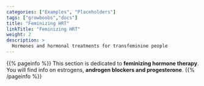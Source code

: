 ```yaml
---
categories: ["Examples", "Placeholders"]
tags: ["growboobs","docs"] 
title: "Feminizing HRT"
linkTitle: "Feminizing HRT"
weight: 2
description: >
  Hormones and hormonal treatments for transfeminine people
---
```


{{% pageinfo %}}
This section is dedicated to **feminizing hormone therapy**. You will find info on estrogens, **androgen blockers and progesterone**.
{{% /pageinfo %}}

